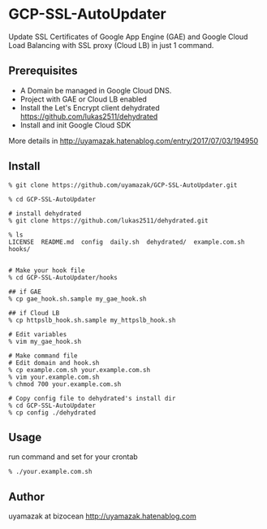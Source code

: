 # GCP-SSL-AutoUpdater
Update SSL Certificates of Google App Engine (GAE) and Google Cloud Load Balancing with SSL proxy (Cloud LB) in just 1 command.

## Prerequisites

- A Domain be managed in Google Cloud DNS.
- Project with GAE or Cloud LB enabled
- Install the Let's Encrypt client dehydrated https://github.com/lukas2511/dehydrated
- Install and init Google Cloud SDK

More details in
http://uyamazak.hatenablog.com/entry/2017/07/03/194950

## Install

```
% git clone https://github.com/uyamazak/GCP-SSL-AutoUpdater.git

% cd GCP-SSL-AutoUpdater

# install dehydrated
% git clone https://github.com/lukas2511/dehydrated.git

% ls                                                                          
LICENSE  README.md  config  daily.sh  dehydrated/  example.com.sh  hooks/


# Make your hook file
% cd GCP-SSL-AutoUpdater/hooks

## if GAE
% cp gae_hook.sh.sample my_gae_hook.sh

## if Cloud LB
% cp httpslb_hook.sh.sample my_httpslb_hook.sh

# Edit variables
% vim my_gae_hook.sh

# Make command file
# Edit domain and hook.sh 
% cp example.com.sh your.example.com.sh
% vim your.example.com.sh
% chmod 700 your.example.com.sh

# Copy config file to dehydrated's install dir
% cd GCP-SSL-AutoUpdater
% cp config ./dehydrated
```

## Usage

run command and set for your crontab
```
% ./your.example.com.sh
```

## Author
uyamazak at bizocean
http://uyamazak.hatenablog.com

